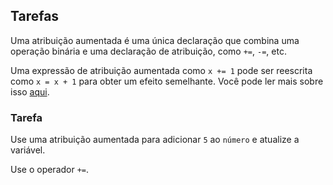 ## Tarefas

Uma atribuição aumentada é uma única declaração que combina uma operação binária e uma
declaração de atribuição, como `+=`, `-=`, etc.

Uma expressão de atribuição aumentada como `x += 1` pode ser reescrita como `x = x + 1` para obter um efeito semelhante.
Você pode ler mais sobre isso <a href="https://docs.python.org/3/reference/simple_stmts.html#augmented-assignment-statements">aqui</a>.

### Tarefa
Use uma atribuição aumentada para adicionar `5` ao `número` e atualize a variável.

<div class='hint'>Use o operador <code>+=</code>.</div>